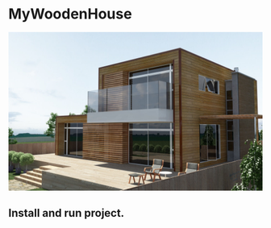 # MyWoodenHouse

![Cover photo](./Ideas/Images/modern-wooden-house-small.jpg) 

## Install and run project.
